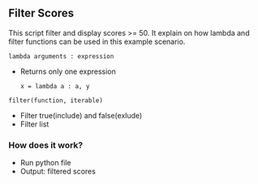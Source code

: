 ## Filter Scores
This script filter and display scores >= 50. It explain on how lambda and filter functions can be used in this example scenario.

<code>lambda arguments : expression</code>
- Returns only one expression

      x = lambda a : a, y

<code>filter(function, iterable)</code>
- Filter true(include) and false(exlude)
- Filter list

### How does it work?
- Run python file
- Output: filtered scores
